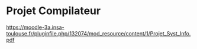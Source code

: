 # Projet Compilateur

https://moodle-3a.insa-toulouse.fr/pluginfile.php/132074/mod_resource/content/1/Projet_Syst_Info.pdf
